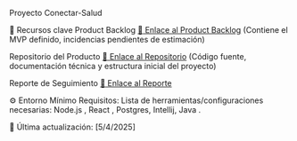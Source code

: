 Proyecto Conectar-Salud

:pushpin: Recursos clave
Product Backlog
[:link: Enlace al Product Backlog]([URL_DEL_BACKLOG](https://trello.com/b/x6sDK6kP/kick-off-y-sprint-0))
(Contiene el MVP definido, incidencias pendientes de estimación)

Repositorio del Producto
[:link: Enlace al Repositorio]([URL_DEL_REPOSITORIO](https://github.com/nicotorboli/Conectar-Salud.git))
(Código fuente, documentación técnica y estructura inicial del proyecto)

Reporte de Seguimiento
[:link: Enlace al Reporte]([URL_DEL_REPORTE](https://trello.com/w/conectarsalud))


:gear: Entorno Mínimo
Requisitos: Lista de herramientas/configuraciones necesarias: Node.js , React , Postgres, Intellij, Java .


:date: Última actualización: [5/4/2025]
